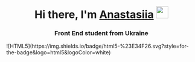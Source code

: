 <!DOCTYPE html>
<html lang="en">
<head>
    <meta charset="UTF-8">
    <meta name="viewport" content="width=device-width, initial-scale=1.0">
    <title>Document</title>
</head>
<body>
    <h1 align="center">Hi there, I'm <a href="https://laskaridi.netlify.app" target="_blank">Anastasiia</a> 
        <img src="https://github.com/blackcater/blackcater/raw/main/images/Hi.gif" height="32"/></h1>
        <h3 align="center">Front End student from Ukraine</h3>
        ![HTML5](https://img.shields.io/badge/html5-%23E34F26.svg?style=for-the-badge&logo=html5&logoColor=white)
</body>
</html>